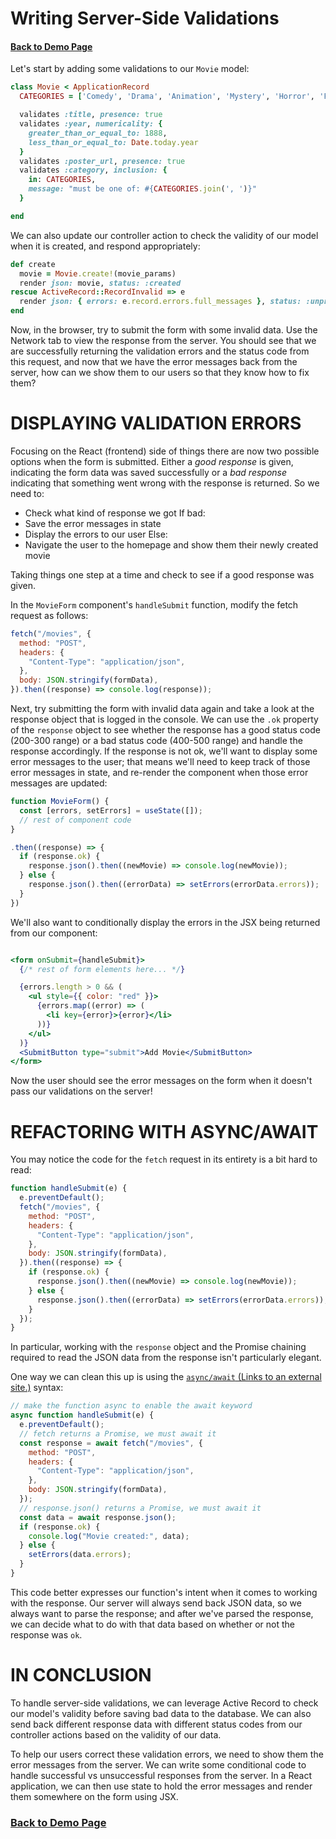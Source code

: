 # Writing Server-Side Validations
#### [Back to Demo Page](/home.md)
Let's start by adding some validations to our `Movie` model:

```rb
class Movie < ApplicationRecord
  CATEGORIES = ['Comedy', 'Drama', 'Animation', 'Mystery', 'Horror', 'Fantasy', 'Action', 'Documentary', 'Science Fiction']

  validates :title, presence: true
  validates :year, numericality: {
    greater_than_or_equal_to: 1888,
    less_than_or_equal_to: Date.today.year
  }
  validates :poster_url, presence: true
  validates :category, inclusion: {
    in: CATEGORIES,
    message: "must be one of: #{CATEGORIES.join(', ')}"
  }

end
```

We can also update our controller action to check the validity of our model when it is created, and respond appropriately:

```rb
def create
  movie = Movie.create!(movie_params)
  render json: movie, status: :created
rescue ActiveRecord::RecordInvalid => e
  render json: { errors: e.record.errors.full_messages }, status: :unprocessable_entity
end
```

Now, in the browser, try to submit the form with some invalid data. Use the Network tab to view the response from the server. You should see that we are successfully returning the validation errors and the status code from this request, and now that we have the error messages back from the server, how can we show them to our users so that they know how to fix them?

# DISPLAYING VALIDATION ERRORS
Focusing on the React (frontend) side of things there are now two possible options when the form is submitted. Either a *good response* is given, indicating the form data was saved successfully or a *bad response* indicating that something went wrong with the response is returned. So we need to:

- Check what kind of response we got
If bad:
- Save the error messages in state
- Display the errors to our user
Else:
- Navigate the user to the homepage and show them their newly created movie

Taking things one step at a time and check to see if a good response was given.

In the `MovieForm` component's `handleSubmit` function, modify the fetch request as follows:

```jsx
fetch("/movies", {
  method: "POST",
  headers: {
    "Content-Type": "application/json",
  },
  body: JSON.stringify(formData),
}).then((response) => console.log(response));
```

Next, try submitting the form with invalid data again and take a look at the response object that is logged in the console. We can use the `.ok` property of the `response` object to see whether the response has a good status code (200-300 range) or a bad status code (400-500 range) and handle the response accordingly. If the response is not ok, we'll want to display some error messages to the user; that means we'll need to keep track of those error messages in state, and re-render the component when those error messages are updated:

```jsx
function MovieForm() {
  const [errors, setErrors] = useState([]);
  // rest of component code
}
```

```jsx
.then((response) => {
  if (response.ok) {
    response.json().then((newMovie) => console.log(newMovie));
  } else {
    response.json().then((errorData) => setErrors(errorData.errors));
  }
})
```

We'll also want to conditionally display the errors in the JSX being returned from our component:

```jsx

<form onSubmit={handleSubmit}>
  {/* rest of form elements here... */}

  {errors.length > 0 && (
    <ul style={{ color: "red" }}>
      {errors.map((error) => (
        <li key={error}>{error}</li>
      ))}
    </ul>
  )}
  <SubmitButton type="submit">Add Movie</SubmitButton>
</form>
```

Now the user should see the error messages on the form when it doesn't pass our validations on the server!

# REFACTORING WITH ASYNC/AWAIT
You may notice the code for the `fetch` request in its entirety is a bit hard to read:

```jsx
function handleSubmit(e) {
  e.preventDefault();
  fetch("/movies", {
    method: "POST",
    headers: {
      "Content-Type": "application/json",
    },
    body: JSON.stringify(formData),
  }).then((response) => {
    if (response.ok) {
      response.json().then((newMovie) => console.log(newMovie));
    } else {
      response.json().then((errorData) => setErrors(errorData.errors));
    }
  });
}
```

In particular, working with the `response` object and the Promise chaining required to read the JSON data from the response isn't particularly elegant.

One way we can clean this up is using the [`async/await` (Links to an external site.)](https://javascript.info/async-await) syntax:

```jsx
// make the function async to enable the await keyword
async function handleSubmit(e) {
  e.preventDefault();
  // fetch returns a Promise, we must await it
  const response = await fetch("/movies", {
    method: "POST",
    headers: {
      "Content-Type": "application/json",
    },
    body: JSON.stringify(formData),
  });
  // response.json() returns a Promise, we must await it
  const data = await response.json();
  if (response.ok) {
    console.log("Movie created:", data);
  } else {
    setErrors(data.errors);
  }
}
```

This code better expresses our function's intent when it comes to working with the response. Our server will always send back JSON data, so we always want to parse the response; and after we've parsed the response, we can decide what to do with that data based on whether or not the response was `ok`.

# IN CONCLUSION 

To handle server-side validations, we can leverage Active Record to check our model's validity before saving bad data to the database. We can also send back different response data with different status codes from our controller actions based on the validity of our data.

To help our users correct these validation errors, we need to show them the error messages from the server. We can write some conditional code to handle successful vs unsuccessful responses from the server. In a React application, we can then use state to hold the error messages and render them somewhere on the form using JSX.

### [Back to Demo Page](/home.md)